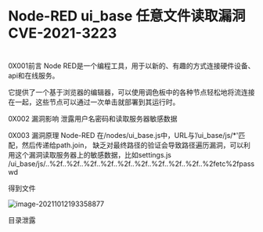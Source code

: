 # Node-RED ui_base 任意文件读取漏洞 CVE-2021-3223

# 

0X001前言
Node RED是一个编程工具，用于以新的、有趣的方式连接硬件设备、api和在线服务。

它提供了一个基于浏览器的编辑器，可以使用调色板中的各种节点轻松地将流连接在一起，这些节点可以通过一次单击就部署到其运行时。

0X002 漏洞影响
泄露用户名密码和读取服务器敏感数据

0X003 漏洞原理
Node-RED 在/nodes/ui_base.js中，URL与’/ui_base/js/*'匹配，然后传递给path.join，
缺乏对最终路径的验证会导致路径遍历漏洞，可以利用这个漏洞读取服务器上的敏感数据，比如settings.js
/ui_base/js/..%2f..%2f..%2f..%2f..%2f..%2f..%2f..%2f..%2f..%2fetc%2fpasswd

得到文件

![image-20211012193358877](https://cd-1307445315.cos.ap-nanjing.myqcloud.com/CD%5Cimage-20211012193358877.png)

目录泄露  



